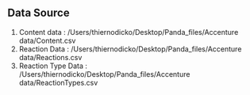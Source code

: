 ## Data Source
1. Content data : /Users/thiernodicko/Desktop/Panda_files/Accenture data/Content.csv
2. Reaction Data : /Users/thiernodicko/Desktop/Panda_files/Accenture data/Reactions.csv
3. Reaction Type Data : /Users/thiernodicko/Desktop/Panda_files/Accenture data/ReactionTypes.csv
